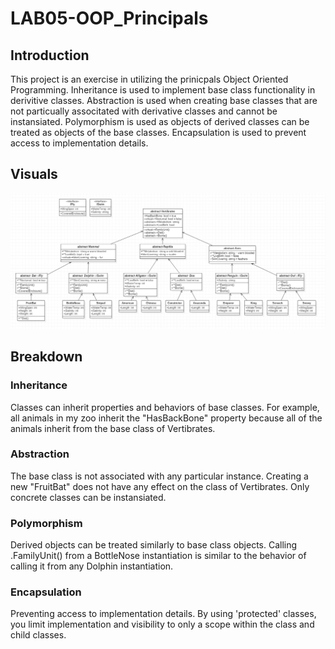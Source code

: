 # LAB05-OOP_Principals

## Introduction

This project is an exercise in utilizing the prinicpals Object Oriented Programming.
Inheritance is used to implement base class functionality in derivitive classes.
Abstraction is used when creating base classes that are not particually associtated with derivative classes and cannot be instansiated.
Polymorphism is used as objects of derived classes can be treated as objects of the base classes.
Encapsulation is used to prevent access to implementation details.

## Visuals

![diagram](./I_Built_A_Zoo/Assets/zoo_diagram.PNG)

## Breakdown

### Inheritance

Classes can inherit properties and behaviors of base classes.
For example, all animals in my zoo inherit the "HasBackBone" property because all of the animals inherit from the base class of Vertibrates.

### Abstraction

The base class is not associated with any particular instance.
Creating a new "FruitBat" does not have any effect on the class of Vertibrates.
Only concrete classes can be instansiated.

### Polymorphism

Derived objects can be treated similarly to base class objects.
Calling .FamilyUnit() from a BottleNose instantiation is similar to the behavior of calling it from any Dolphin instantiation.

### Encapsulation

Preventing access to implementation details.
By using 'protected' classes, you limit implementation and visibility to only a scope within the class and child classes.
